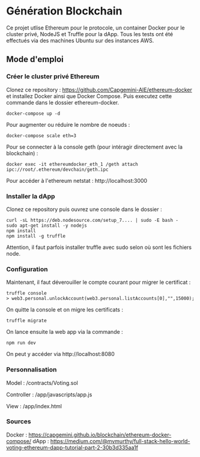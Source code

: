 # Génération Blockchain
Ce projet utlise Ethereum pour le protocole, un container Docker pour le cluster privé, NodeJS et Truffle pour la dApp.
Tous les tests ont été effectués via des machines Ubuntu sur des instances AWS.

## Mode d'emploi
### Créer le cluster privé Ethereum
Clonez ce repository : https://github.com/Capgemini-AIE/ethereum-docker et installez Docker ainsi que Docker Compose. Puis executez cette commande dans le dossier ethereum-docker.
```
docker-compose up -d
```

Pour augmenter ou réduire le nombre de noeuds :
```
docker-compose scale eth=3
```

Pour se connecter à la console geth (pour intéragir directement avec la blockchain) :
```
docker exec -it ethereumdocker_eth_1 /geth attach ipc://root/.ethereum/devchain/geth.ipc
```

Pour accéder à l'ethereum netstat : http://localhost:3000

### Installer la dApp
Clonez ce repository puis ouvrez une console dans le dossier :
```
curl -sL https://deb.nodesource.com/setup_7.... | sudo -E bash -
sudo apt-get install -y nodejs
npm install
npm install -g truffle
```
Attention, il faut parfois installer truffle avec sudo selon où sont les fichiers node.

### Configuration
Maintenant, il faut déverouiller le compte courant pour migrer le certificat :
```
truffle console
> web3.personal.unlockAccount(web3.personal.listAccounts[0],"",15000);
```

On quitte la console et on migre les certificats :
```
truffle migrate
```

On lance ensuite la web app via la commande :
```
npm run dev
```

On peut y accéder via http://localhost:8080

### Personnalisation
Model :
/contracts/Voting.sol

Controller :
/app/javascripts/app.js

View :
/app/index.html

### Sources
Docker : https://capgemini.github.io/blockchain/ethereum-docker-compose/
dApp : https://medium.com/@mvmurthy/full-stack-hello-world-voting-ethereum-dapp-tutorial-part-2-30b3d335aa1f

